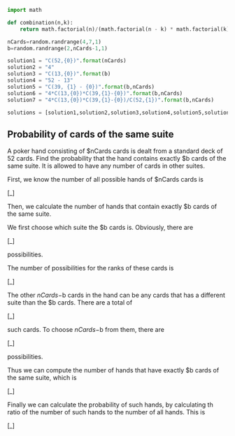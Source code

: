 ```python
import math

def combination(n,k):
    return math.factorial(n)/(math.factorial(n - k) * math.factorial(k))

nCards=random.randrange(4,7,1)
b=random.randrange(2,nCards-1,1)

solution1 = "C(52,{0})".format(nCards)
solution2 = "4"
solution3 = "C(13,{0})".format(b)
solution4 = "52 - 13"
solution5 = "C(39, {1} - {0})".format(b,nCards)
solution6 = "4*C(13,{0})*C(39,{1}-{0})".format(b,nCards)
solution7 = "4*C(13,{0})*C(39,{1}-{0})/C(52,{1})".format(b,nCards)

solutions = [solution1,solution2,solution3,solution4,solution5,solution6, solution7]
```
## Probability of cards of the same suite ##
A poker hand consisting of $nCards cards is dealt from a standard deck of 52 cards.
Find the probability that the hand contains exactly $b cards of the same suite. It is allowed to have any number of cards in other suites.

First, we know the number of all possible hands of $nCards cards is 

[_]

Then, we calculate the number of hands that contain exactly $b cards of the same suite.

We first choose which suite the $b cards is. Obviously, there are 

[_]

possibilities.

The number of possibilities for the ranks of these cards is 

[_]

The other $nCards-$b cards in the hand can be any cards that has a different suite than the $b cards. There are a total of 

[_]

such cards. To choose $nCards-$b from them, there are 

[_]

possibilities.

Thus we can compute the number of hands that have exactly $b cards of the same suite, which is 

[_]

Finally we can calculate the probability of such hands, by calculating th ratio of the number of such hands to the number of all hands. This is 

[_]
